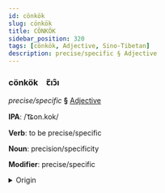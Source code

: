 ```yaml
---
id: cönkök
slug: cönkök
title: CÖNKÖK
sidebar_position: 320
tags: [cönkök, Adjective, Sino-Tibetan]
description: precise/specific § Adjective
---
```


### cönkök&emsp;<span kind="abugida">ꞇ̃ıɔ̑ı</span>

*precise/specific* **§** [Adjective](../../tags/Adjective)

**IPA**: /ˈt͡ɕon.kok/

**Verb**: to be precise/specific

**Noun**: precision/specificity

**Modifier**: precise/specific

<details>
    <summary>Origin</summary>
    Cantonese 準確 zeon2 kok3 /tsɵn.kɔːk̚/<br/>
    <em>Sino-Tibetan Language Family</em>
</details>